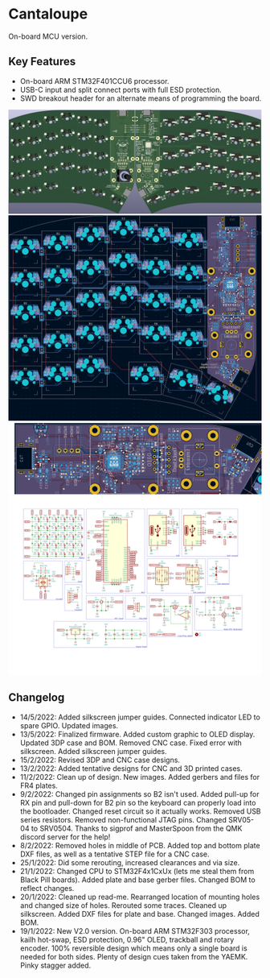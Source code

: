 # Cantaloupe
On-board MCU version.

## Key Features
* On-board ARM STM32F401CCU6 processor.
* USB-C input and split connect ports with full ESD protection.
* SWD breakout header for an alternate means of programming the board.

![Cantaloupe Front Render](Images/Render.png)
![Cantaloupe PCB](Images/PCB.png)
![Cantaloupe PCB Zoomed](Images/PCB_Zoom.png)
![Cantaloupe Schematic](Images/Schematic.svg)

## Changelog
* 14/5/2022: Added silkscreen jumper guides. Connected indicator LED to spare GPIO. Updated images.
* 13/5/2022: Finalized firmware. Added custom graphic to OLED display. Updated 3DP case and BOM. Removed CNC case. Fixed error with silkscreen. Added silkscreen jumper guides.
* 15/2/2022: Revised 3DP and CNC case designs.
* 13/2/2022: Added tentative designs for CNC and 3D printed cases. 
* 11/2/2022: Clean up of design. New images. Added gerbers and files for FR4 plates.
* 9/2/2022: Changed pin assignments so B2 isn't used. Added pull-up for RX pin and pull-down for B2 pin so the keyboard can properly load into the bootloader. Changed reset circuit so it actually works. Removed USB series resistors. Removed non-functional JTAG pins. Changed SRV05-04 to SRV0504. Thanks to sigprof and MasterSpoon from the QMK discord server for the help!
* 8/2/2022: Removed holes in middle of PCB. Added top and bottom plate DXF files, as well as a tentative STEP file for a CNC case. 
* 25/1/2022: Did some rerouting, increased clearances and via size.
* 21/1/2022: Changed CPU to STM32F4x1CxUx (lets me steal them from Black Pill boards). Added plate and base gerber files. Changed BOM to reflect changes.
* 20/1/2022: Cleaned up read-me. Rearranged location of mounting holes and changed size of holes. Rerouted some traces. Cleaned up silkscreen. Added DXF files for plate and base. Changed images. Added BOM.
* 19/1/2022: New V2.0 version. On-board ARM STM32F303 processor, kailh hot-swap, ESD protection, 0.96" OLED, trackball and rotary encoder. 100% reversible design which means only a single board is needed for both sides. Plenty of design cues taken from the YAEMK. Pinky stagger added.